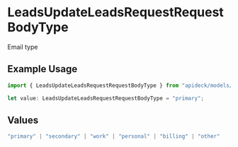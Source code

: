 # LeadsUpdateLeadsRequestRequestBodyType

Email type

## Example Usage

```typescript
import { LeadsUpdateLeadsRequestRequestBodyType } from "apideck/models/operations";

let value: LeadsUpdateLeadsRequestRequestBodyType = "primary";
```

## Values

```typescript
"primary" | "secondary" | "work" | "personal" | "billing" | "other"
```